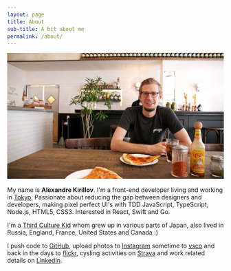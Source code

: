```yaml
---
layout: page
title: About
sub-title: A bit about me
permalink: /about/
---
```


**![At pizza Slice](/assets/about.jpg)**

My name is **Alexandre Kirillov**. I'm a front-end developer living and working in [Tokyo](http://gengo.com/). Passionate about reducing the gap between designers and developers, making pixel perfect UI's with TDD JavaScript, TypeScript, Node.js, HTML5, CSS3. Interested in React, Swift and Go.

I'm a [Third Culture Kid](http://tckid.com/what-is-a-tck.html) whom grew up in various parts of Japan, also lived in Russia, England, France, United States and Canada :)

I push code to [GitHub](https://github.com/marexandre), upload photos to [Instagram](http://instagram.com/marex) sometime to [vsco](http://marex.vsco.co/) and back in the days to [flickr](https://www.flickr.com/photos/8411047@N06/), cysling activities on [Strava](http://www.strava.com/athletes/7417) and work related details on [LinkedIn](https://www.linkedin.com/in/marexandre).
